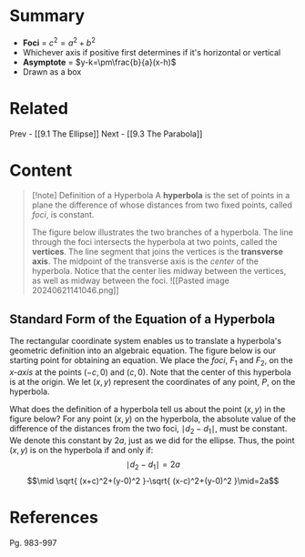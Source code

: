 # Summary
- __Foci__ = $c^2=a^2+b^2$ 
- Whichever axis if positive first determines if it's horizontal or vertical
- __Asymptote__ = $y-k=\pm\frac{b}{a}(x-h)$
- Drawn as a box
# Related
Prev - [[9.1 The Ellipse]]
Next - [[9.3 The Parabola]]
# Content

>[!note] Definition of a Hyperbola
>A __hyperbola__ is the set of points in a plane the difference of whose distances from two fixed points, called _foci_, is constant.
>
>The figure below illustrates the two branches of a hyperbola. The line through the foci intersects the hyperbola at two points, called the __vertices__. The line segment that joins the vertices is the __transverse axis__. The midpoint of the transverse axis is the _center_ of the hyperbola. Notice that the center lies midway between the vertices, as well as midway between the foci.
>![[Pasted image 20240621141046.png]]

## Standard Form of the Equation of a Hyperbola

The rectangular coordinate system enables us to translate a hyperbola's geometric definition into an algebraic equation. The figure below is our starting point for obtaining an equation. We place the _foci_, $F_{1}$ and $F_{2}$, on the _x-axis_ at the points $(-c,0)$ and $(c,0)$. Note that the center of this hyperbola is at the origin. We let $(x,y)$ represent the coordinates of any point, _P_, on the hyperbola.

What does the definition of a hyperbola tell us about the point $(x,y)$ in the figure below? For any point $(x,y)$ on the hyperbola, the absolute value of the difference of the distances from the two foci, $\mid d_{2}-d_{1}\mid$, must be constant. We denote this constant by $2a$, just as we did for the ellipse. Thus, the point $(x,y)$ is on the hyperbola if and only if:
$$\mid d_{2}-d_{1}\mid=2a$$
$$\mid \sqrt{ (x+c)^2+(y-0)^2 }-\sqrt{ (x-c)^2+(y-0)^2 }\mid=2a$$

# References

Pg. 983-997